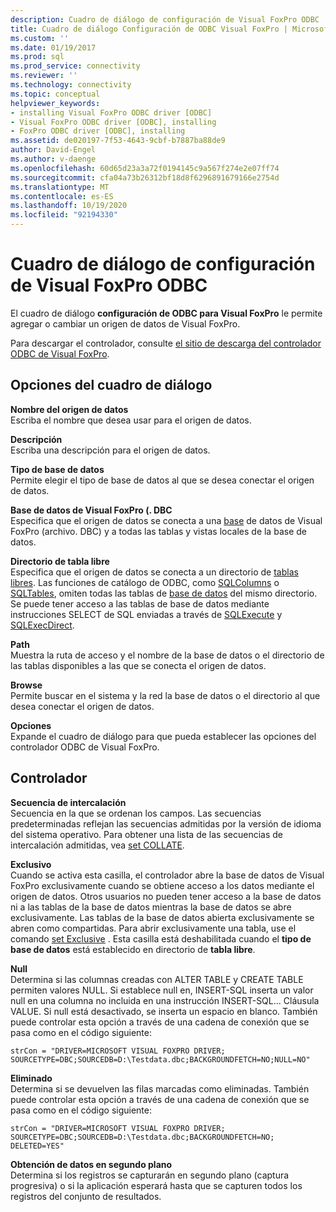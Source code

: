 ```yaml
---
description: Cuadro de diálogo de configuración de Visual FoxPro ODBC
title: Cuadro de diálogo Configuración de ODBC Visual FoxPro | Microsoft Docs
ms.custom: ''
ms.date: 01/19/2017
ms.prod: sql
ms.prod_service: connectivity
ms.reviewer: ''
ms.technology: connectivity
ms.topic: conceptual
helpviewer_keywords:
- installing Visual FoxPro ODBC driver [ODBC]
- Visual FoxPro ODBC driver [ODBC], installing
- FoxPro ODBC driver [ODBC], installing
ms.assetid: de020197-7f53-4643-9cbf-b7887ba88de9
author: David-Engel
ms.author: v-daenge
ms.openlocfilehash: 60d65d23a3a72f0194145c9a567f274e2e07ff74
ms.sourcegitcommit: cfa04a73b26312bf18d8f6296891679166e2754d
ms.translationtype: MT
ms.contentlocale: es-ES
ms.lasthandoff: 10/19/2020
ms.locfileid: "92194330"
---
```

# <a name="odbc-visual-foxpro-setup-dialog-box"></a>Cuadro de diálogo de configuración de Visual FoxPro ODBC
El cuadro de diálogo **configuración de ODBC para Visual FoxPro** le permite agregar o cambiar un origen de datos de Visual FoxPro.  
  
 Para descargar el controlador, consulte [el sitio de descarga del controlador ODBC de Visual FoxPro](/previous-versions/visualstudio/foxpro/mt490121(v=msdn.10)).  
  
## <a name="dialog-box-options"></a>Opciones del cuadro de diálogo  
 **Nombre del origen de datos**  
 Escriba el nombre que desea usar para el origen de datos.  
  
 **Descripción**  
 Escriba una descripción para el origen de datos.  
  
 **Tipo de base de datos**  
 Permite elegir el tipo de base de datos al que se desea conectar el origen de datos.  
  
 **Base de datos de Visual FoxPro (. DBC**  
 Especifica que el origen de datos se conecta a una [base](../../odbc/microsoft/visual-foxpro-terminology.md) de datos de Visual FoxPro (archivo. DBC) y a todas las tablas y vistas locales de la base de datos.  
  
 **Directorio de tabla libre**  
 Especifica que el origen de datos se conecta a un directorio de [tablas libres](../../odbc/microsoft/visual-foxpro-terminology.md). Las funciones de catálogo de ODBC, como [SQLColumns](../../odbc/microsoft/sqlcolumns-visual-foxpro-odbc-driver.md) o [SQLTables](../../odbc/microsoft/sqltables-visual-foxpro-odbc-driver.md), omiten todas las tablas de [base de datos](../../odbc/microsoft/visual-foxpro-terminology.md) del mismo directorio. Se puede tener acceso a las tablas de base de datos mediante instrucciones SELECT de SQL enviadas a través de [SQLExecute](../../odbc/microsoft/sqlexecute-visual-foxpro-odbc-driver.md) y [SQLExecDirect](../../odbc/microsoft/sqlexecdirect-visual-foxpro-odbc-driver.md).  
  
 **Path**  
 Muestra la ruta de acceso y el nombre de la base de datos o el directorio de las tablas disponibles a las que se conecta el origen de datos.  
  
 **Browse**  
 Permite buscar en el sistema y la red la base de datos o el directorio al que desea conectar el origen de datos.  
  
 **Opciones**  
 Expande el cuadro de diálogo para que pueda establecer las opciones del controlador ODBC de Visual FoxPro.  
  
## <a name="driver"></a>Controlador  
 **Secuencia de intercalación**  
 Secuencia en la que se ordenan los campos. Las secuencias predeterminadas reflejan las secuencias admitidas por la versión de idioma del sistema operativo. Para obtener una lista de las secuencias de intercalación admitidas, vea [set COLLATE](../../odbc/microsoft/set-collate-command.md).  
  
 **Exclusivo**  
 Cuando se activa esta casilla, el controlador abre la base de datos de Visual FoxPro exclusivamente cuando se obtiene acceso a los datos mediante el origen de datos. Otros usuarios no pueden tener acceso a la base de datos ni a las tablas de la base de datos mientras la base de datos se abre exclusivamente. Las tablas de la base de datos abierta exclusivamente se abren como compartidas. Para abrir exclusivamente una tabla, use el comando [set Exclusive](../../odbc/microsoft/set-exclusive-command.md) . Esta casilla está deshabilitada cuando el **tipo de base de datos** está establecido en directorio de **tabla libre**.  
  
 **Null**  
 Determina si las columnas creadas con ALTER TABLE y CREATE TABLE permiten valores NULL. Si establece null en, INSERT-SQL inserta un valor null en una columna no incluida en una instrucción INSERT-SQL... Cláusula VALUE. Si null está desactivado, se inserta un espacio en blanco. También puede controlar esta opción a través de una cadena de conexión que se pasa como en el código siguiente:  
  
```  
strCon = "DRIVER=MICROSOFT VISUAL FOXPRO DRIVER;  
SOURCETYPE=DBC;SOURCEDB=D:\Testdata.dbc;BACKGROUNDFETCH=NO;NULL=NO"  
```  
  
 **Eliminado**  
 Determina si se devuelven las filas marcadas como eliminadas. También puede controlar esta opción a través de una cadena de conexión que se pasa como en el código siguiente:  
  
```  
strCon = "DRIVER=MICROSOFT VISUAL FOXPRO DRIVER;  
SOURCETYPE=DBC;SOURCEDB=D:\Testdata.dbc;BACKGROUNDFETCH=NO;  
DELETED=YES"  
```  
  
 **Obtención de datos en segundo plano**  
 Determina si los registros se capturarán en segundo plano (captura progresiva) o si la aplicación esperará hasta que se capturen todos los registros del conjunto de resultados.